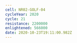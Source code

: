 ```yaml
---
cell: NR02-GOLF-04
cycleYear: 2020
cycle: 21
resistance: 2200000
enlightened: 566000
date: 2020-10-23T19:11:00.982Z
---
```

